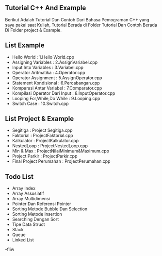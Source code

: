 ## Tutorial C++ And Example
Berikut Adalah Tutorial Dan Contoh Dari Bahasa Pemograman C++ yang saya pakai saat Kuliah, Tutorial Berada di Folder Tutorial Dan Contoh Berada Di Folder project & Example.
## List Example
- Hello World : 1.Hello World.cpp
- Assigning Variables : 2.AssignVariabel.cpp
- Input Into Variables : 3.Variabel.cpp
- Operator Aritmatika : 4.Operator.cpp
- Operator Assignment : 5.AssignOperator.cpp
- Statement Kondisional : 6.Percabangan.cpp
- Komparasi Antar Variabel : 7.Comparator.cpp
- Kompilasi Operator Dari Input : 8.InputOperator.cpp
- Looping For,While,Do While : 9.Looping.cpp
- Switch Case : 10.Switch.cpp
## List Project & Example
- Segitiga : Project Segitiga.cpp
- Faktorial : ProjectFaktorial.cpp
- Kalkulator : ProjectKalkulator.cpp
- NestedLoop : ProjectNestedLoop.cpp
- Min & Max : ProjectNilaiMinimum&Maximum.cpp
- Project Parkir : ProjectParkir.cpp
- Final Project Perumahan : ProjectPerumahan.cpp

## Todo List
- Array Index
- Array Assosiatif
- Array Multidimensi
- Pointer Dan Referensi Pointer
- Sorting Metode Bubble Dan Selection
- Sorting Metode Insertion
- Searching Dengan Sort
- Tipe Data Struct
- Stack
- Queue
- Linked List

-fliw